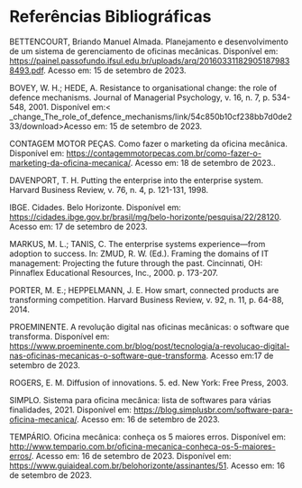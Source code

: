 # Referências Bibliográficas

BETTENCOURT, Briando Manuel Almada. Planejamento e desenvolvimento de um sistema de gerenciamento de oficinas mecânicas. Disponível em: <https://painel.passofundo.ifsul.edu.br/uploads/arq/201603311829051879838493.pdf>. Acesso em: 15 de setembro de 2023. 

BOVEY, W. H.; HEDE, A. Resistance to organisational change: the role of defence mechanisms. Journal of Managerial Psychology, v. 16, n. 7, p. 534-548, 2001. Disponível em:< _change_The_role_of_defence_mechanisms/link/54c850b10cf238bb7d0de233/download>Acesso em: 15 de setembro de 2023. 

CONTAGEM MOTOR PEÇAS. Como fazer o marketing da oficina mecânica. Disponível em: <https://contagemmotorpecas.com.br/como-fazer-o-marketing-da-oficina-mecanica/>. Acesso em: 18 de setembro de 2023.. 

DAVENPORT, T. H. Putting the enterprise into the enterprise system. Harvard Business Review, v. 76, n. 4, p. 121-131, 1998. 

IBGE. Cidades. Belo Horizonte. Disponível em: <https://cidades.ibge.gov.br/brasil/mg/belo-horizonte/pesquisa/22/28120>. Acesso em: 17 de setembro de 2023. 

MARKUS, M. L.; TANIS, C. The enterprise systems experience—from adoption to success. In: ZMUD, R. W. (Ed.). Framing the domains of IT management: Projecting the future through the past. Cincinnati, OH: Pinnaflex Educational Resources, Inc., 2000. p. 173-207. 

PORTER, M. E.; HEPPELMANN, J. E. How smart, connected products are transforming competition. Harvard Business Review, v. 92, n. 11, p. 64-88, 2014. 

PROEMINENTE. A revolução digital nas oficinas mecânicas: o software que transforma. Disponível em: <https://www.proeminente.com.br/blog/post/tecnologia/a-revolucao-digital-nas-oficinas-mecanicas-o-software-que-transforma>. Acesso em:17 de setembro de 2023. 

ROGERS, E. M. Diffusion of innovations. 5. ed. New York: Free Press, 2003. 

SIMPLO. Sistema para oficina mecânica: lista de softwares para várias finalidades, 2021. Disponível em: <https://blog.simplusbr.com/software-para-oficina-mecanica/>. Acesso em: 16 de setembro de 2023. 

 
TEMPÁRIO. Oficina mecânica: conheça os 5 maiores erros. Disponível em: <http://www.tempario.com.br/oficina-mecanica-conheca-os-5-maiores-erros/>. Acesso em: 16 de setembro de 2023. Disponível em: <https://www.guiaideal.com.br/belohorizonte/assinantes/51>. Acesso em: 16 de setembro de 2023. 
